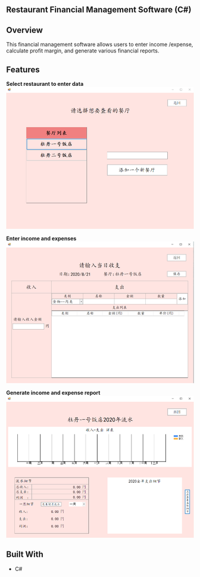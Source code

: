 ## Restaurant Financial Management Software (C#)

## Overview
This financial management software allows users to enter income /expense, calculate profit margin, and generate various financial reports.

## Features

**Select restaurant to enter data** <br/>
![](images/selectRestaurant.PNG)

**Enter income and expenses** <br>
![](images/enterIncome.PNG)

**Generate income and expense report** <br/>
![](images/incomeExpense.PNG)

## Built With
- C#
